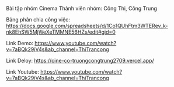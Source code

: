 Bài tập nhóm Cinema
Thành viên nhóm: Công Thi, Công Trung

Bảng phân chia công việc:
https://docs.google.com/spreadsheets/d/1Co1QUhFtm3WTERev_k-nk8EhSW5MjWeXeTMMNE56HZs/edit#gid=0

Link Demo:
https://www.youtube.com/watch?v=7aBQk29iV4s&ab_channel=ThiTrancong

Link Deloy:
https://cine-co-truongcongtrung2709.vercel.app/

Link Youtube:
https://www.youtube.com/watch?v=7aBQk29iV4s&ab_channel=ThiTrancong
